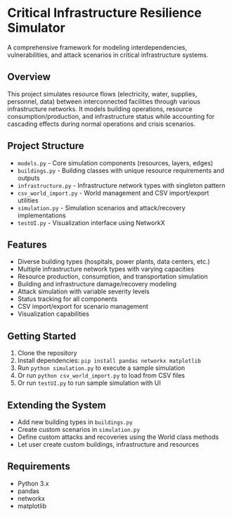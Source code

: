 # Critical Infrastructure Resilience Simulator

A comprehensive framework for modeling interdependencies, vulnerabilities, and attack scenarios in critical infrastructure systems.

## Overview

This project simulates resource flows (electricity, water, supplies, personnel, data) between interconnected facilities through various infrastructure networks. It models building operations, resource consumption/production, and infrastructure status while accounting for cascading effects during normal operations and crisis scenarios.

## Project Structure

- `models.py` - Core simulation components (resources, layers, edges)
- `buildings.py` - Building classes with unique resource requirements and outputs
- `infrastructure.py` - Infrastructure network types with singleton pattern
- `csv_world_import.py` - World management and CSV import/export utilities
- `simulation.py` - Simulation scenarios and attack/recovery implementations
- `testUI.py` - Visualization interface using NetworkX

## Features

- Diverse building types (hospitals, power plants, data centers, etc.)
- Multiple infrastructure network types with varying capacities
- Resource production, consumption, and transportation simulation
- Building and infrastructure damage/recovery modeling
- Attack simulation with variable severity levels
- Status tracking for all components
- CSV import/export for scenario management
- Visualization capabilities

## Getting Started

1. Clone the repository
2. Install dependencies: `pip install pandas networkx matplotlib`
3. Run `python simulation.py` to execute a sample simulation
4. Or run `python csv_world_import.py` to load from CSV files
5. Or run `testUI.py` to run sample simulation with UI

## Extending the System

- Add new building types in `buildings.py`
- Create custom scenarios in `simulation.py`
- Define custom attacks and recoveries using the World class methods
- Let user create custom buildings, infrastructure and resources

## Requirements

- Python 3.x
- pandas
- networkx
- matplotlib
